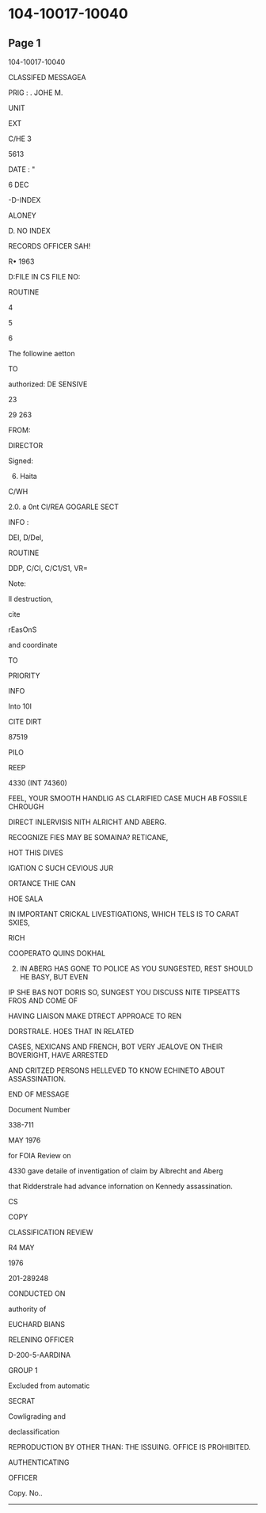# 104-10017-10040

## Page 1

104-10017-10040

CLASSIFED MESSAGEA

PRIG : . JOHE M.

UNIT

EXT

C/HE 3

5613

DATE : "

6 DEC

-D-INDEX

ALONEY

D. NO INDEX

RECORDS OFFICER SAH!

R• 1963

D:FILE IN CS FILE NO:

ROUTINE

4

5

6

The followine aetton

TO

authorized: DE SENSIVE

23

29 263

FROM:

DIRECTOR

Signed:

6. Haita

C/WH

2.0. a 0nt CI/REA GOGARLE SECT

INFO :

DEI, D/Del,

ROUTINE

DDP, C/CI, C/C1/S1, VR=

Note:

Il destruction,

cite

rEasOnS

and coordinate

TO

PRIORITY

INFO

Into 10I

CITE DIRT

87519

PILO

REEP

4330 (INT 74360)

FEEL, YOUR SMOOTH HANDLIG AS CLARIFIED CASE MUCH AB FOSSILE CHROUGH

DIRECT INLERVISIS NITH ALRICHT AND ABERG.

RECOGNIZE FIES MAY BE SOMAINA? RETICANE,

HOT THIS DIVES

IGATION C SUCH CEVIOUS JUR

ORTANCE THIE CAN

HOE SALA

IN IMPORTANT CRICKAL LIVESTIGATIONS, WHICH TELS IS TO CARAT SXIES,

RICH

COOPERATO QUINS DOKHAL

2. IN ABERG HAS GONE TO POLICE AS YOU SUNGESTED, REST SHOULD HE BASY, BUT EVEN

IP SHE BAS NOT DORIS SO, SUNGEST YOU DISCUSS NITE TIPSEATTS FROS AND COME OF

HAVING LIAISON MAKE DTRECT APPROACE TO REN

DORSTRALE. HOES THAT IN RELATED

CASES, NEXICANS AND FRENCH, BOT VERY JEALOVE ON THEIR BOVERIGHT, HAVE ARRESTED

AND CRITZED PERSONS HELLEVED TO KNOW ECHINETO ABOUT ASSASSINATION.

END OF MESSAGE

Document Number

338-711

MAY 1976

for FOIA Review on

4330 gave detaile of inventigation of claim by Albrecht and Aberg

that Ridderstrale had advance infornation on Kennedy assassination.

CS

COPY

CLASSIFICATION REVIEW

R4 MAY

1976

201-289248

CONDUCTED ON

authority of

EUCHARD BIANS

RELENING OFFICER

D-200-5-AARDINA

GROUP 1

Excluded from automatic

SECRAT

Cowligrading and

declassification

REPRODUCTION BY OTHER THAN: THE ISSUING. OFFICE IS PROHIBITED.

AUTHENTICATING

OFFICER

Copy. No..

---

